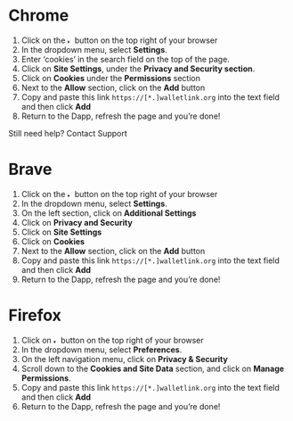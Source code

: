 # Chrome

1. Click on the <img width="9" alt="triple bar settings btn" src="https://user-images.githubusercontent.com/41082194/63546593-0577d000-c4df-11e9-8e18-37d7c8dad70b.png"> button on the top right of your browser
2. In the dropdown menu, select **Settings**. 
3. Enter ‘cookies’ in the search field on the top of the page.
4. Click on **Site Settings**, under the **Privacy and Security section**.
5. Click on **Cookies** under the **Permissions** section
6. Next to the **Allow** section, click on the **Add** button
7. Copy and paste this link `https://[*.]walletlink.org` into the text field and then click **Add** 
8. Return to the Dapp, refresh the page and you’re done!

Still need help? Contact Support 




# Brave
1. Click on the <img width="9" alt="triple bar settings btn" src="https://user-images.githubusercontent.com/41082194/63546589-03ae0c80-c4df-11e9-9a6c-8106fd7b7202.png"> button on the top right of your browser
2. In the dropdown menu, select **Settings**. 
3. On the left section, click on **Additional Settings**
4. Click on **Privacy and Security**
5. Click on **Site Settings**
6. Click on **Cookies**
7. Next to the **Allow** section, click on the **Add** button
8. Copy and paste this link `https://[*.]walletlink.org` into the text field and then click **Add** 
9. Return to the Dapp, refresh the page and you’re done!




# Firefox
1. Click on <img width="9" alt="triple bar settings btn" src="https://user-images.githubusercontent.com/41082194/63546589-03ae0c80-c4df-11e9-9a6c-8106fd7b7202.png"> button on the top right of your browser
2. In the dropdown menu, select **Preferences**. 
3. On the left navigation menu, click on **Privacy & Security**
4. Scroll down to the **Cookies and Site Data** section, and click on **Manage Permissions**.
5. Copy and paste this link `https://[*.]walletlink.org`    into the text field and then click **Add** 
6. Return to the Dapp, refresh the page and you’re done!


